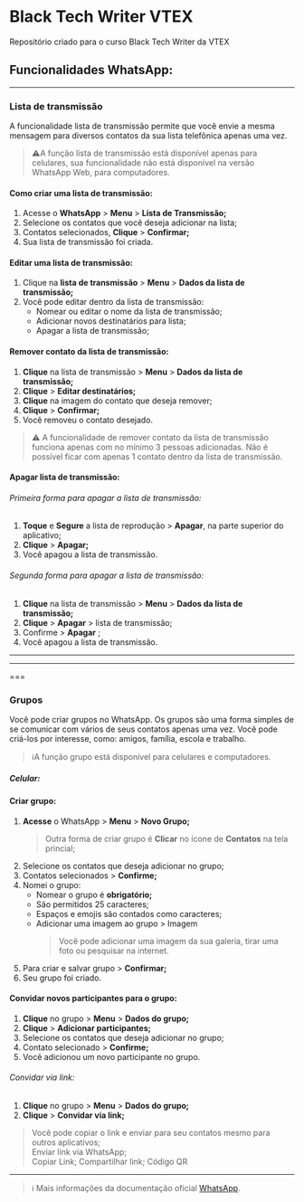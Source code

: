 # Black Tech Writer VTEX
Repositório criado para o curso Black Tech Writer da VTEX

## Funcionalidades WhatsApp:
***

### Lista de transmissão
<p>A funcionalidade lista de transmissão permite que você envie a mesma mensagem para diversos contatos da sua lista telefônica apenas uma vez.</p>


>⚠️A função lista de transmissão está disponível apenas para celulares, sua funcionalidade não está disponível na versão WhatsApp Web, para computadores.


#### Como criar uma lista de transmissão:

1. Acesse o **WhatsApp** > **Menu**  > **Lista de Transmissão;**
2. Selecione os contatos que você deseja adicionar na lista;
3. Contatos selecionados, **Clique** > **Confirmar;**
4. Sua lista de transmissão foi criada.


#### Editar uma lista de transmissão:

1. Clique na **lista de transmissão** > **Menu**  > **Dados da lista de transmissão;**
2. Você pode editar dentro da lista de transmissão:
      - Nomear ou editar o nome da lista de transmissão;
      - Adicionar novos destinatários para lista;
      - Apagar a lista de transmissão;


#### Remover contato da lista de transmissão:
1. **Clique** na lista de transmissão > **Menu**  > **Dados da lista de transmissão;**
2. **Clique** > **Editar destinatários;**
3. **Clique** na imagem do contato que deseja remover;
4. **Clique** > **Confirmar;**
5. Você removeu o contato desejado.


>⚠️ A funcionalidade de remover contato da lista de transmissão funciona apenas com no mínimo 3 pessoas adicionadas. Não é possível ficar com apenas 1 contato dentro da lista de transmissão.

#### Apagar lista de transmissão:
###### Primeira forma para apagar a lista de transmissão:
1. **Toque** e **Segure** a lista de reprodução > **Apagar**, na parte superior do aplicativo;
2. **Clique** >  **Apagar;**
3. Você apagou a lista de transmissão.


###### Segunda forma para apagar a lista de transmissão:
1. **Clique** na lista de transmissão > **Menu** > **Dados da lista de transmissão;**
2. **Clique** > **Apagar** > lista de transmissão;
3. Confirme > **Apagar** ;
4. Você apagou a lista de transmissão.

---
***
===
### Grupos
Você pode criar grupos no WhatsApp. Os grupos são uma forma simples de se comunicar com vários de seus contatos apenas uma vez. Você pode criá-los por interesse, como: amigos, família, escola e trabalho.

> ℹ️A função grupo está disponível para celulares e computadores.

##### Celular:
#### Criar grupo:
1. **Acesse** o WhatsApp > **Menu** > **Novo Grupo;**
    > Outra forma de criar grupo é **Clicar** no ícone de **Contatos** na tela princial;
3. Selecione os contatos que deseja adicionar no grupo;
4. Contatos selecionados > **Confirme;**
5. Nomei o grupo:
    - Nomear o grupo é **obrigatório;**
    - São permitidos 25 caracteres;
    - Espaços e emojis são contados como caracteres;
    - Adicionar uma imagem ao grupo > Imagem 
        > Você pode adicionar uma imagem da sua galeria, tirar uma foto ou pesquisar na internet.
6. Para criar e salvar grupo > **Confirmar;**
7. Seu grupo foi criado.

#### Convidar novos participantes para o grupo:
1. **Clique** no grupo > **Menu** > **Dados do grupo;**
2. **Clique** > **Adicionar participantes;**
3. Selecione os contatos que deseja adicionar no grupo;
4. Contato selecionado > **Confirme;**
5. Você adicionou um novo participante no grupo.

###### Convidar via link:
1. **Clique** no grupo > **Menu**  > **Dados do grupo;**
2. **Clique** > **Convidar via link;**
  > Você pode copiar o link  e enviar para seu contatos mesmo para outros aplicativos;<br>
  > Enviar link via WhatsApp;<br>
  > Copiar Link;
  > Compartilhar link;
  > Código QR








***


> ℹ️ Mais informações da documentação oficial [WhatsApp](https://faq.whatsapp.com/).
